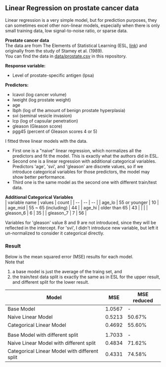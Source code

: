 ## Linear Regression on prostate cancer data

Linear regression is a very simple model, but for prediction purposes, they can sometimes excel other non-linear models, especially when there is only small training data, low signal-to-noise ratio, or sparse data.  

**Prostate cancer data**  
The data are from The Elements of Statistical Learning (ESL, [link](https://web.stanford.edu/~hastie/ElemStatLearn/datasets/prostate.data)) and originally
from the study of Stamey et al. (1989).  
You can find the data in [data/prostate.csv](../../data/prostate.csv) in this repository.

**Response variable:**
- Level of prostate-specific antigen (lpsa)

**Predictors:**
- lcavol (log cancer volume)
- lweight (log prostate weight)
- age
- lbph (log of the amount of benign prostate hyperplasia)
- svi (seminal vesicle invasion)
- lcp (log of capsular penetration)
- gleason (Gleason score)
- pgg45 (percent of Gleason scores 4 or 5)  
  
I fitted three linear models with the data.  
- First one is a "naive" linear regression, which normalizes all the predictors and fit the model. This is exactly what the authors did in ESL.
- Second one is a linear regression with additional categorical variables. Predictors 'age', 'svi', and 'gleason' are discrete values, so if we introduce categorical variables for those predictors, the model may show better performance.
- Third one is the same model as the second one with different train/test data.  
  
**Additional Categorical Variables**  
| variable name | values | count |
| -- | -- | -- |
| age_lo | 55 or younger | 10 |
| age_mid | 55 ~ 65 (including) | 44 |
| age_hi | older than 65 | 43 |
| |
| gleason_6 | 6 | 35 |
| gleason_7 | 7 | 56 |  

Variables for 'gleason' value 8 and 9 are not introduced, since they will be reflected in the intercept.
For 'svi', I didn't introduce new variable, but left it un-normalized to consider it categorical directly.

### Result
Below is the mean squared error (MSE) results for each model.  
Note that  
1) a base model is just the average of the traing set, and  
2) the train/test data split is exactly the same as in ESL for the upper result, and different split for the lower result.

| Model | MSE | MSE reduced |
| ----- | --- | ----------- |
| Base Model | 1.0567 | - |
| Naive Linear Model | 0.5213 | 50.67% |
| Categorical Linear Model | 0.4692 | 55.60% |
| |
| Base Model with different split | 1.7033 | - |
| Naive Linear Model with different split | 0.4834 | 71.62% |
| Categorical Linear Model with different split | 0.4331 | 74.58% |

